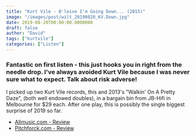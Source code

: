 ```yaml
---
title: "Kurt Vile - B'leive I'm Going Down... (2015)"
image: "/images/post/wilt_20190820_KV.Down.jpg"
date: 2019-08-20T00:00:00.0000000
draft: false
author: "David"
tags: ["kurtvile"]
categories: ["Listen"]
---
```

### Fantastic on first listen - this just hooks you in right from the needle drop. I've always avoided Kurt Vile because I was never sure what to expect. Talk about risk adverse!

 I picked up two Kurt Vile records, this and 2013's "Walkin' On A Pretty Daze", (both well endowed doubles), in a bargain bin from JB-Hifi in Melbourne for $29 each. After one play, this is possibly the single biggest surprise of 2019 so far. 

-  [Allmusic.com - Review](https://www.allmusic.com/album/blieve-im-goin-down-mw0002863286)
-  [Pitchforck.com - Review](https://pitchfork.com/reviews/albums/20840-kurt-vile-blieve-im-goin-down/)